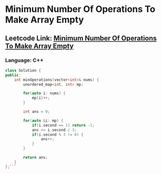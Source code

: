 # Minimum Number Of Operations To Make Array Empty

## Leetcode Link: [Minimum Number Of Operations To Make Array Empty](https://leetcode.com/problems/minimum-number-of-operations-to-make-array-empty/)
### Language: C++

```cpp
class Solution {
public:
    int minOperations(vector<int>& nums) {
        unordered_map<int, int> mp;

        for(auto i: nums) {
            mp[i]++;
        }

        int ans = 0;

        for(auto &i: mp) {
            if(i.second == 1) return -1;
            ans += i.second / 3;
            if(i.second % 3 != 0) {
                ans++;
            }
        }

        return ans;
    }
};```



